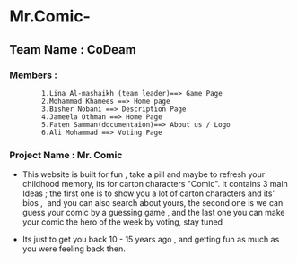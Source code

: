 # Mr.Comic-

## Team Name : CoDeam 
### Members  : 
            1.Lina Al-mashaikh (team leader)==> Game Page 
            2.Mohammad Khamees ==> Home page 
            3.Bisher Nobani ==> Description Page 
            4.Jameela Othman ==> Home Page 
            5.Faten Samman(documentaion)==> About us / Logo 
            6.Ali Mohammad ==> Voting Page 
 
### Project Name : Mr. Comic 
- This website is built for fun , take a pill and maybe to refresh your childhood memory, its for carton characters "Comic".
It contains 3 main Ideas ; the first one is to show you a lot of carton characters and its' bios , 
and you can also search about yours,
the second one is we can guess your comic by a guessing game ,
and the last one you can make your comic the hero of the week by voting,
stay tuned

- Its just to get you back 10 - 15 years ago , and getting fun as much as you were feeling back then.